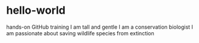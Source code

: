 # hello-world
hands-on GitHub training
I am tall and gentle
I am a conservation biologist
I am passionate about saving wildlife species from extinction
